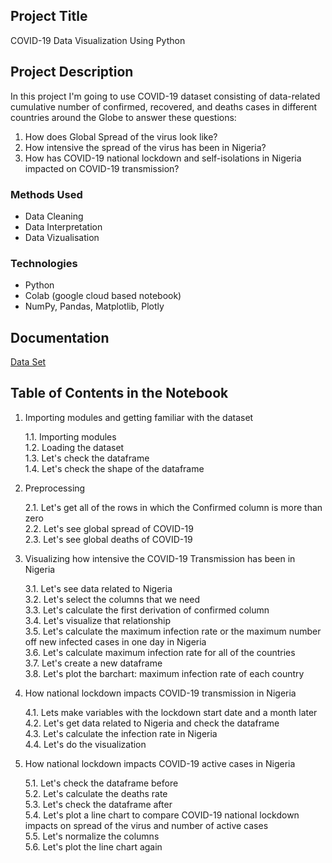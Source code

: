 ## Project Title
COVID-19 Data Visualization Using Python

## Project Description
In this project I'm going to use COVID-19 dataset consisting of data-related cumulative number of confirmed, recovered, and deaths cases in different countries around the Globe to answer these questions:
1. How does Global Spread of the virus look like?
2. How intensive the spread of the virus has been in Nigeria?
3. How has COVID-19 national lockdown and self-isolations in Nigeria impacted on COVID-19 transmission?

### Methods Used
- Data Cleaning
- Data Interpretation
- Data Vizualisation

### Technologies
- Python
- Colab (google cloud based notebook)
- NumPy, Pandas, Matplotlib, Plotly

## Documentation
[Data Set](https://raw.githubusercontent.com/datasets/covid-19/master/data/countries-aggregated.csv)

## Table of Contents in the Notebook

1. Importing modules and getting familiar with the dataset  

    1.1. Importing modules    
    1.2. Loading the dataset  
    1.3. Let's check the dataframe  
    1.4. Let's check the shape of the dataframe
    
2. Preprocessing  
    
    2.1. Let's get all of the rows in which the Confirmed column is more than zero  
    2.2. Let's see global spread of COVID-19  
    2.3. Let's see global deaths of COVID-19
    
3. Visualizing how intensive the COVID-19 Transmission has been in Nigeria

    3.1. Let's see data related to Nigeria  
    3.2. Let's select the columns that we need  
    3.3. Let's calculate the first derivation of confirmed column  
    3.4. Let's visualize that relationship  
    3.5. Let's calculate the maximum infection rate or the maximum number off new infected cases in one day in Nigeria  
    3.6. Let's calculate maximum infection rate for all of the countries    
    3.7. Let's create a new dataframe   
    3.8. Let's plot the barchart: maximum infection rate of each country
    
4. How national lockdown impacts COVID-19 transmission in Nigeria 

    4.1. Lets make variables with the lockdown start date and a month later  
    4.2. Let's get data related to Nigeria and check the dataframe  
    4.3. Let's calculate the infection rate in Nigeria  
    4.4. Let's do the visualization  

5. How national lockdown impacts COVID-19 active cases in Nigeria 

    5.1. Let's check the dataframe before  
    5.2. Let's calculate the deaths rate  
    5.3. Let's check the dataframe after  
    5.4. Let's plot a line chart to compare COVID-19 national lockdown impacts on spread of the virus and number of active cases  
    5.5. Let's normalize the columns  
    5.6. Let's plot the line chart again  

